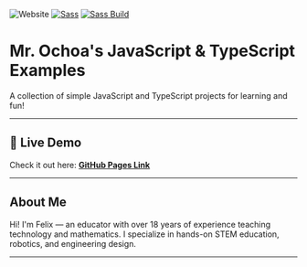 ![Website](https://img.shields.io/website?url=https%3A%2F%2Ffelixthecat8a.github.io%2Fexample%2F)
[![Sass](https://img.shields.io/badge/styled_with-Sass-cc6699?logo=sass&logoColor=white)](https://lesscss.org/)
[![Sass Build](https://github.com/felixthecat8a/example/actions/workflows/build-sass.yml/badge.svg)](https://github.com/felixthecat8a/example/actions/workflows/build-sass.yml)

# **Mr. Ochoa's JavaScript & TypeScript Examples**  
A collection of simple JavaScript and TypeScript projects for learning and fun!

---

## **🚀 Live Demo**
Check it out here: **[GitHub Pages Link](https://felixthecat8a.github.io/example/)**

---

## About Me
Hi! I'm Felix — an educator with over 18 years of experience teaching technology and mathematics.
I specialize in hands-on STEM education, robotics, and engineering design.

---
